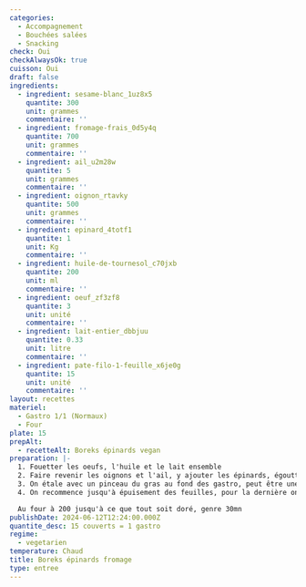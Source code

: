 ```yaml
---
categories:
  - Accompagnement
  - Bouchées salées
  - Snacking
check: Oui
checkAlwaysOk: true
cuisson: Oui
draft: false
ingredients:
  - ingredient: sesame-blanc_1uz8x5
    quantite: 300
    unit: grammes
    commentaire: ''
  - ingredient: fromage-frais_0d5y4q
    quantite: 700
    unit: grammes
    commentaire: ''
  - ingredient: ail_u2m28w
    quantite: 5
    unit: grammes
    commentaire: ''
  - ingredient: oignon_rtavky
    quantite: 500
    unit: grammes
    commentaire: ''
  - ingredient: epinard_4totf1
    quantite: 1
    unit: Kg
    commentaire: ''
  - ingredient: huile-de-tournesol_c70jxb
    quantite: 200
    unit: ml
    commentaire: ''
  - ingredient: oeuf_zf3zf8
    quantite: 3
    unit: unité
    commentaire: ''
  - ingredient: lait-entier_dbbjuu
    quantite: 0.33
    unit: litre
    commentaire: ''
  - ingredient: pate-filo-1-feuille_x6je0g
    quantite: 15
    unit: unité
    commentaire: ''
layout: recettes
materiel:
  - Gastro 1/1 (Normaux)
  - Four
plate: 15
prepAlt:
  - recetteAlt: Boreks épinards vegan
preparation: |-
  1. Fouetter les oeufs, l'huile et le lait ensemble
  2. Faire revenir les oignons et l'ail, y ajouter les épinards, égoutter avant de mélanger avec le fromage de  façon pas trop lisse ( genre on laisse des bouts)
  3. On étale avec un pinceau du gras au fond des gastro, peut être une feuille de papier sulfurisé aussi, et on étale une ou deux feuilles pour que les 4 bords du plats soient couvert par cette première feuille, on badigeonne de liquide, une autre feuille de filo qui ne dépassent pas sur les côtés cette fois ci mais au contraire on peut les froisser pour les faire entrer dans le cadre, on empile trois strate la dernière pas de liquide mais du mélange épinard fromage
  4. On recommence jusqu'à épuisement des feuilles, pour la dernière on vide le liquide, qu'on fait bien pénétrer et on parsème de sésame;

  Au four à 200 jusqu'à ce que tout soit doré, genre 30mn
publishDate: 2024-06-12T12:24:00.000Z
quantite_desc: 15 couverts = 1 gastro
regime:
  - vegetarien
temperature: Chaud
title: Boreks épinards fromage
type: entree
---
```

